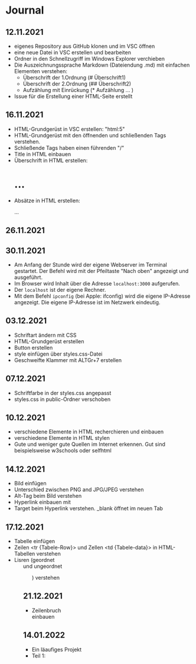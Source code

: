 # Journal

## 12.11.2021
* eigenes Repository aus GitHub klonen und im VSC öffnen
* eine neue Datei in VSC erstellen und bearbeiten
* Ordner in den Schnellzugriff im Windows Explorer verchieben
* Die Auszeichnungssprache Markdown (Dateiendung .md) mit einfachen Elementen verstehen:
    * Überschrift der 1.Ordnung (# Überschrift1)
    * Überschrift der 2.Ordnung (## Überschrift2)
    * Aufzählung mit Einrückung (* Aufzählung ... )
* Issue für die Erstellung einer HTML-Seite erstellt


## 16.11.2021
* HTML-Grundgerüst in VSC erstellen: "html:5"
* HTML-Grundgerüst mit den öffnenden und schließenden Tags verstehen.
* Schließende Tags haben einen führenden "/"
* Title in HTML einbauen
* Überschrift in HTML erstellen: <h1>...</h1>
* Absätze in HTML erstellen: <p>...</p>

## 26.11.2021

## 30.11.2021
 * Am Anfang der Stunde wird der eigene Webserver im Terminal gestartet. Der Befehl wird mit der Pfeiltaste "Nach oben" angezeigt und ausgeführt.
 * Im Browser wird Inhalt über die Adresse ```localhost:3000``` aufgerufen.
 * Der ```localhost``` ist der eigene Rechner.
 * Mit dem Befehl ```ipconfig``` (bei Apple: ifconfig) wird die eigene IP-Adresse angezeigt. Die eigene IP-Adresse ist im Netzwerk eindeutig. 

## 03.12.2021
* Schriftart ändern mit CSS
* HTML-Grundgerüst erstellen
* Button erstellen
* style einfügen über styles.css-Datei
* Geschweifte Klammer mit ALTGr+7 erstellen

 ## 07.12.2021
 * Schriftfarbe in der styles.css angepasst
 * styles.css in public-Ordner verschoben
 
 ## 10.12.2021
 * verschiedene Elemente in HTML recherchieren und einbauen
 * verschiedene Elemente in HTML stylen
 * Gute und weniger gute Quellen im Internet erkennen. Gut sind beispielsweise w3schools oder selfhtml

## 14.12.2021

 * Bild einfügen
 * Unterschied zwischen PNG and JPG/JPEG verstehen
 * Alt-Tag beim Bild verstehen
 * Hyperlink einbauen mit <a href...></a>
 * Target beim Hyperlink verstehen. _blank öffnet im neuen Tab

 ## 17.12.2021
 * Tabelle einfügen 
 * Zeilen <tr {Tabele-Row}> und Zellen <td {Tabele-data}> in HTML-Tabellen verstehen 
 * Lisren (geordnet <ol> und ungeordnet <ul>) verstehen 

 ## 21.12.2021
 * Zeilenbruch  <br> einbauen 

 ## 14.01.2022
 * Ein läaufiges Projekt 
 * Teil 1: 

 